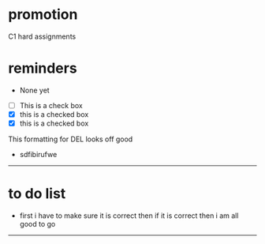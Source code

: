 # promotion
C1 hard assignments 

# reminders
- None yet

- [ ] This is a check box
- [x] this is a checked box
- [x] this is a checked box </del>

This formatting for DEL looks off good
- <del></del>
sdfibirufwe

---

# to do list 
- <del></del>
first i have to make sure it is correct
then if it is correct then i am all good to go

---